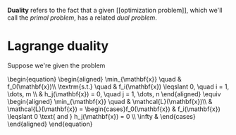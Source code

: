 **Duality** refers to the fact that a given [[optimization problem]], which we'll call the _primal problem_, has a related _dual problem_.

# Lagrange duality

Suppose we're given the problem

\begin{equation}
\begin{aligned}
\min_{\mathbf{x}} \quad & f_0(\mathbf{x})\\\\
\textrm{s.t.} \quad & f_i(\mathbf{x}) \leqslant 0, \quad i = 1, \dots, m \\\\
  & h_j(\mathbf{x}) = 0, \quad j = 1, \dots, n
\end{aligned} \equiv  \begin{aligned}
\min_{\mathbf{x}} \quad & \mathcal{L}(\mathbf{x})\\\\
& \mathcal{L}(\mathbf{x}) = \begin{cases}f_0(\mathbf{x}) & f_i(\mathbf{x}) \leqslant 0 \text{ and } h_j(\mathbf{x}) = 0 \\\\ \infty &  \end{cases}
\end{aligned}
\end{equation}

